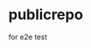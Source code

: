 # publicrepo
for e2e test






































































































































































































































































































































































































































































































































































































































































































































































































































































































































































































































































































































































































































































































































































































































































































































































































































































































































































































































































